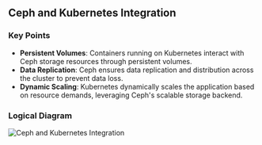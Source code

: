 ## Ceph and Kubernetes Integration

### Key Points
- **Persistent Volumes**: Containers running on Kubernetes interact with Ceph storage resources through persistent volumes.
- **Data Replication**: Ceph ensures data replication and distribution across the cluster to prevent data loss.
- **Dynamic Scaling**: Kubernetes dynamically scales the application based on resource demands, leveraging Ceph's scalable storage backend.

### Logical Diagram
![Ceph and Kubernetes Integration](https://www.oreilly.com/api/v2/epubs/9781788295413/files/assets/db209e39-e8a2-4075-9a15-7965e2f63872.png)
